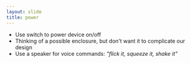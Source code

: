 ```yaml
---
layout: slide
title: power
---
```


- Use switch to power device on/off 
- Thinking of a possible enclosure, but don't want it to complicate our design 
- Use a speaker for voice commands: _"flick it, squeeze it, shake it"_
